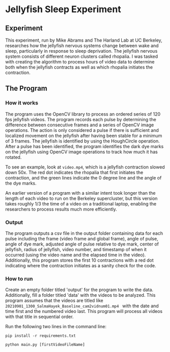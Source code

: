 # Jellyfish Sleep Experiment
## Experiment
This experiment, run by Mike Abrams and The Harland Lab at UC Berkeley, researches how the jellyfish nervous systems change between wake and sleep, particularly in response to sleep deprivation. The jellyfish nervous system consists of different neuron clusters called rhopalia. I was tasked with creating the algorithm to process hours of video data to determine both when the jellyfish contracts as well as which rhopalia initiates the contraction. 
## The Program
### How it works
The program uses the OpenCV library to process an ordered series of 120 fps jellyfish videos. The program records each pulse by determining the difference between consecutive frames and a series of OpenCV image operations. The action is only considered a pulse if there is sufficient and localized movement on the jellyfish after having been stable for a minimum of 3 frames. The jellyfish is identified by using the HoughCircle operation.  After a pulse has been identified, the program identifies the dark dye marks on the jellyfish using OpenCV image operations to track how much it has rotated.

To see an example, look at `video.mp4`, which is a jellyfish contraction slowed down 50x. The red dot indicates the rhopalia that first initiates the contraction, and the green lines indicate the 0 degree line and the angle of the dye marks.

An earlier version of a program with a similar intent took longer than the length of each video to run on the Berkeley supercluster, but this version takes roughly 1/3 the time of a video on a traditional laptop, enabling the researchers to process results much more efficiently.
### Output
The program outputs a csv file in the output folder containing data for each pulse including the frame (video frame and global frame), angle of pulse, angle of dye mark, adjusted angle of pulse relative to dye mark, center of jellyfish, radius of jellyfish, video number, and timestamp of when it occurred (using the video name and the elapsed time in the video). Additionally, this program stores the first 10 contractions with a red dot indicating where the contraction initiates as a sanity check for the code.
### How to run
Create an empty folder titled 'output' for the program to write the data. Additionally, fill a folder titled 'data'  with the videos to be analyzed. This program assumes that the videos are titled like `20210901_1300_SalmaHayek_Baseline_cam2vidnum01.mp4 ` with the date and time first and the numbered video last. This program will process all videos with that title in sequential order.

Run the following two lines in the command line:

`pip install -r requirements.txt`

`python main.py [firstVideoFileName] `


